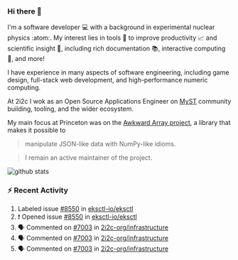 ### Hi there 👋 

I'm a software developer 💻 with a background in experimental nuclear physics :atom:. My interest lies in tools :wrench: to improve productivity :chart_with_upwards_trend: and scientific insight :telescope:, including rich documentation 📚, interactive computing 🧮, and more! 

I have experience in many aspects of software engineering, including game design, full-stack web development, and high-performance numeric computing. 

At 2i2c I wok as an Open Source Applications Engineer on [MyST](https://github.com/jupyter-book/mystmd) community building, tooling, and the wider ecosystem. 

My main focus at Princeton was on the [Awkward Array project](awkward-array.org/), a library that makes it possible to 
> manipulate JSON-like data with NumPy-like idioms.

> I remain an active maintainer of the project. 

![github stats](https://github-readme-stats.vercel.app/api?username=agoose77&show_icons=true&hide_rank=true&hide_title=true&bg_color=30,e76445,904e95&text_color=efe3ec&icon_color=efe3ec)
<!--
**agoose77/agoose77** is a ✨ _special_ ✨ repository because its `README.md` (this file) appears on your GitHub profile.

Here are some ideas to get you started:

- 🔭 I’m currently working on ...
- 🌱 I’m currently learning ...
- 👯 I’m looking to collaborate on ...
- 🤔 I’m looking for help with ...
- 💬 Ask me about ...
- 📫 How to reach me: ...
- 😄 Pronouns: ...
- ⚡ Fun fact: ...
-->

### :zap: Recent Activity

<!--START_SECTION:activity-->
1.  Labeled issue [#8550](https://github.com/eksctl-io/eksctl/issues/8550) in [eksctl-io/eksctl](https://github.com/eksctl-io/eksctl)
2. ❗ Opened issue [#8550](https://github.com/eksctl-io/eksctl/issues/8550) in [eksctl-io/eksctl](https://github.com/eksctl-io/eksctl)
3. 🗣 Commented on [#7003](https://github.com/2i2c-org/infrastructure/pull/7003#issuecomment-3433912878) in [2i2c-org/infrastructure](https://github.com/2i2c-org/infrastructure)
4. 🗣 Commented on [#7003](https://github.com/2i2c-org/infrastructure/pull/7003#issuecomment-3433441270) in [2i2c-org/infrastructure](https://github.com/2i2c-org/infrastructure)
5. 🗣 Commented on [#7003](https://github.com/2i2c-org/infrastructure/pull/7003#issuecomment-3433221812) in [2i2c-org/infrastructure](https://github.com/2i2c-org/infrastructure)
<!--END_SECTION:activity-->
